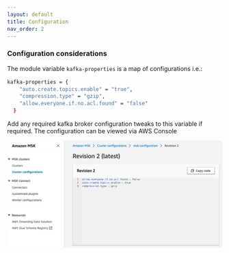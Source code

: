 ```yaml
---
layout: default
title: Configuration
nav_order: 2
---
```


### Configuration considerations
The module variable `kafka-properties` is a map of configurations i.e.:

```bash
kafka-properties = {
    "auto.create.topics.enable" = "true",
    "compression.type" = "gzip",
    "allow.everyone.if.no.acl.found" = "false"
  }
```
Add any required kafka broker configuration tweaks to this variable if required.  The configuration can be viewed via AWS Console

![](../assets/images/configuration.png)
